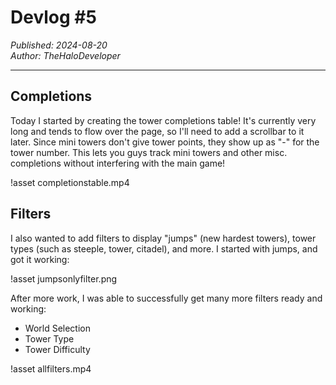 # Devlog #5

*Published: 2024-08-20*  
*Author: TheHaloDeveloper*

---

## Completions
Today I started by creating the tower completions table! It's currently very long and tends to flow over the page, so I'll need to add a scrollbar to it later. Since mini towers don't give tower points, they show up as "-" for the tower number. This lets you guys track mini towers and other misc. completions without interfering with the main game!

!asset completionstable.mp4

## Filters
I also wanted to add filters to display "jumps" (new hardest towers), tower types (such as steeple, tower, citadel), and more. I started with jumps, and got it working:

!asset jumpsonlyfilter.png

After more work, I was able to successfully get many more filters ready and working:
- World Selection
- Tower Type
- Tower Difficulty

!asset allfilters.mp4